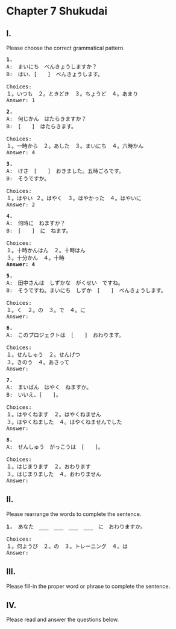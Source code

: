 # Chapter 7 Shukudai

## I.

Please choose the correct grammatical pattern.

<pre>
<b>1.</b>
A:　まいにち　べんきょうしますか？
B:　はい、[　　]　べんきょうします。

Choices:
１。いつも　２。ときどき　３。ちょうど　４。あまり
Answer: 1
</pre>

<pre>
<b>2.</b>
A:　何じかん　はたらきますか？
B:　[　　]　はたらきます。

Choices:
１。一時から　２。あした　３。まいにち　４。六時かん
Answer: 4
</pre>

<pre>
<b>3.</b>
A:　けさ　[　　]　おきました。五時ごろです。
B:　そうですか。

Choices:
１。はやい ２。はやく　３。はやかった　４。はやいに
Answer: 2 
</pre>

<pre>
<b>4.</b>
A:　何時に　ねますか？
B:　[　　]　に　ねます。

Choices:
１。十時かんはん　２。十時はん
３。十分かん　４。十時
<b>Answer: 4</b>
</pre>

<pre>
<b>5.</b>
A:　田中さんは　しずかな　がくせい　ですね。
B:　そうですね。まいにち　しずか　[　　]　べんきょうします。

Choices:
１。く　２。の　３。で　４。に
Answer:
</pre>

<pre>
<b>6.</b>
A:　このプロジェクトは　[　　]　おわります。

Choices:
１。せんしゅう　２。せんげつ
３。きのう　４。あさって
Answer:
</pre>

<pre>
<b>7.</b>
A:　まいばん　はやく　ねますか。
B:　いいえ、[　　]。

Choices:
１。はやくねます　２。はやくねません
３。はやくねました　４。はやくねませんでした
Answer:
</pre>

<pre>
<b>8.</b>
A:　せんしゅう　がっこうは　[　　]。

Choices:
１。はじまります　２。おわります
３。はじまりました　４。おわりません
Answer:
</pre>

## II.

Please rearrange the words to complete the sentence.

<pre>
<b>1.</b>　あなた　___　___　___　___　に　おわりますか。

Choices:
１。何ようび　２。の　３。トレーニング　４。は
Answer:
</pre>

## III.

Please fill-in the proper word or phrase to complete the sentence.

## IV.

Please read and answer the questions below.
